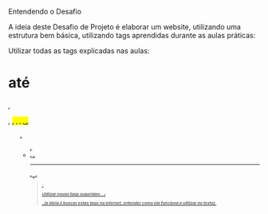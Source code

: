 Entendendo o Desafio
 
A ideia deste Desafio de Projeto é elaborar um website, utilizando uma estrutura bem básica, utilizando tags aprendidas durante as aulas práticas:
 
Utilizar todas as tags explicadas nas aulas: <h1> até <h6>, <p>, <mark>, <small>, <i>, <u>, <strong>, <ol>, <ul>, <li>, <a>, <hr>, <sub>, <sup>, <blockquote>;

Utilizar novas tags sugeridas: <font>, <del>, <p>, <abbr> (a ideia é buscar estas tags na internet, entender como ela funciona e utilizar no texto).
